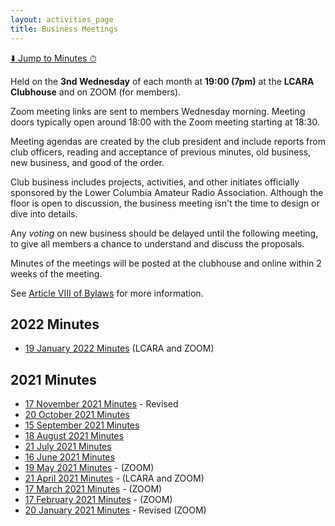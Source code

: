 ```yaml
---
layout: activities_page
title: Business Meetings
---
```


[⬇️ Jump to Minutes ⏱](#minutes)

Held on the **3nd Wednesday** of each month
at **19:00 (7pm)** at the **LCARA Clubhouse** and on ZOOM (for members).

Zoom meeting links are sent to members Wednesday morning.  Meeting doors
typically open around 18:00 with the Zoom meeting starting at 18:30.

Meeting agendas are created by the club president and include reports from club
officers, reading and acceptance of previous minutes, old business, new
business, and good of the order.

Club business includes projects, activities, and other initiates officially
sponsored by the Lower Columbia Amateur Radio Association.  Although the floor
is open to discussion, the business meeting isn't the time to design or dive
into details. 

Any _voting_ on new business should be delayed until the following meeting,
to give all members a chance to understand and discuss the proposals.

Minutes of the meetings will be posted at the clubhouse and online within 2
weeks of the meeting.

See [Article VIII of Bylaws](https://w7dg-lcara.github.io/static/documents/ConstitutionAndBylaws2021.pdf) for more information.

<a id="minutes">

## 2022 Minutes

* [19 January 2022 Minutes](https://w7dg-lcara.github.io/static/minutes/2022/business/2022_01_19_LCARA_Business_Meeting_latest.pdf) (LCARA and ZOOM)

## 2021 Minutes

* [17 November 2021 Minutes](https://w7dg-lcara.github.io/static/minutes/2021/business/20211117LCARAMeetingRev.pdf) - Revised
* [20 October 2021 Minutes](https://w7dg-lcara.github.io/static/minutes/2021/business/20211020LCARAMeeting.pdf)
* [15 September 2021 Minutes](https://w7dg-lcara.github.io/static/minutes/2021/business/20210915LCARAMeeting.pdf)
* [18 August 2021 Minutes](https://w7dg-lcara.github.io/static/minutes/2021/business/20210818LCARAMeeting.pdf)
* [21 July 2021 Minutes](https://w7dg-lcara.github.io/static/minutes/2021/business/20210721LCARAMeeting.pdf)
* [16 June 2021 Minutes](https://w7dg-lcara.github.io/static/minutes/2021/business/20210616LCARAMeeting.pdf)
* [19 May 2021 Minutes](https://w7dg-lcara.github.io/static/minutes/2021/business/20210519LCARAMeeting.pdf) - (ZOOM)
* [21 April 2021 Minutes](https://w7dg-lcara.github.io/static/minutes/2021/business/20210421LCARAMeeting.pdf) - (LCARA and ZOOM)
* [17 March 2021 Minutes](https://w7dg-lcara.github.io/static/minutes/2021/business/20210317LCARAMeeting.pdf) - (ZOOM)
* [17 February 2021 Minutes](https://w7dg-lcara.github.io/static/minutes/2021/business/20210217LCARAMeeting.pdf) - (ZOOM)
* [20 January 2021 Minutes](https://w7dg-lcara.github.io/static/minutes/2021/business/20210120LCARAMeetingRev.pdf) - Revised (ZOOM)
